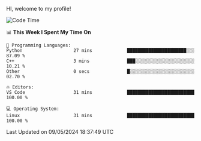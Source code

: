HI, welcome to my profile!
<!--START_SECTION:waka-->
![Code Time](http://img.shields.io/badge/Code%20Time-1%2C857%20hrs%2047%20mins-blue)

📊 **This Week I Spent My Time On** 

```text
💬 Programming Languages: 
Python                   27 mins             ██████████████████████░░░   87.09 % 
C++                      3 mins              ███░░░░░░░░░░░░░░░░░░░░░░   10.21 % 
Other                    0 secs              █░░░░░░░░░░░░░░░░░░░░░░░░   02.70 % 

🔥 Editors: 
VS Code                  31 mins             █████████████████████████   100.00 % 

💻 Operating System: 
Linux                    31 mins             █████████████████████████   100.00 % 
```


 Last Updated on 09/05/2024 18:37:49 UTC
<!--END_SECTION:waka-->

